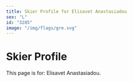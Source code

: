 ```yaml
---
title: Skier Profile for Elisavet Anastasiadou
sex: "L"
id: "3285"
image: "/img/flags/gre.svg" 
---
```


# Skier Profile

This page is for: Elisavet Anastasiadou.
    